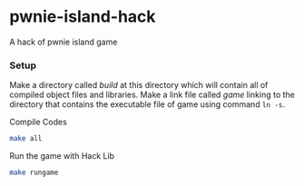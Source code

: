 # pwnie-island-hack
A hack of pwnie island game


### Setup
Make a directory called *build* at this directory which will contain all of compiled object files and libraries.
Make a link file called *game* linking to the directory that contains the executable file of game using command `ln -s`.


Compile Codes
```bash
make all
```

Run the game with Hack Lib
```bash
make rungame
```
